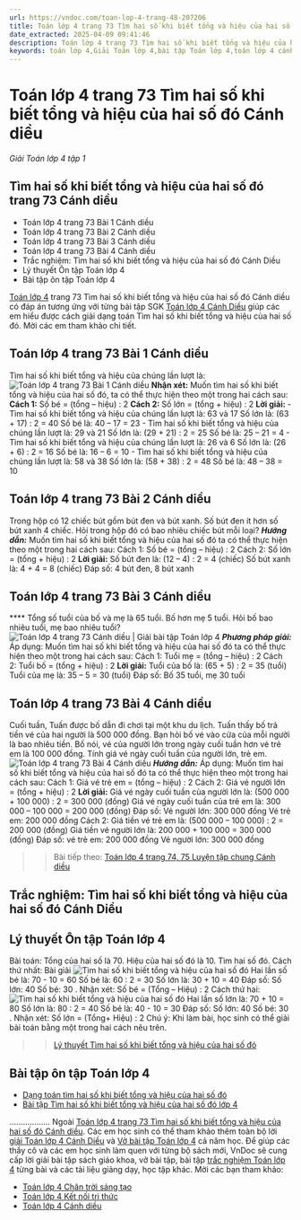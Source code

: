 ```yaml
---
url: https://vndoc.com/toan-lop-4-trang-48-207206
title: Toán lớp 4 trang 73 Tìm hai số khi biết tổng và hiệu của hai số đó Cánh diều - Giải Toán lớp 4 tập 1 - VnDoc.com
date_extracted: 2025-04-09 09:41:46
description: Toán lớp 4 trang 73 Tìm hai số khi biết tổng và hiệu của hai số đó Cánh diều là tài liệu tham khảo hữu ích giúp các em học sinh ôn tập, rèn luyện và củng cố kỹ năng giải Toán SGK lớp 4 Cánh Diều.
keywords: toán lớp 4,Giải Toán lớp 4,bài tập Toán lớp 4,toán lớp 4 cánh diều,Giải toán lớp 4 cánh diều,Toán lớp 4 Tập 1,toán lớp 4 trang 73 cánh diều,Tìm hai số khi biết tổng và hiệu của hai số đó trang 73 Cánh diều,Tìm hai số khi biết tổng và hiệu của hai số đó trang 73 lớp 4,bài tập Tìm hai số khi biết tổng và hiệu của hai số đó trang 73 Cánh diều,Giải sách Toán lớp 4,Bài tập Toán lớp 4 có lời giải,bài tập toán lớp 4 trang 73,toán lớp 4 Tìm hai số khi biết tổng và hiệu của hai số đó
---
```


# Toán lớp 4 trang 73 Tìm hai số khi biết tổng và hiệu của hai số đó Cánh diều
 _Giải Toán lớp 4 tập 1_
## Tìm hai số khi biết tổng và hiệu của hai số đó trang 73 Cánh diều
  * Toán lớp 4 trang 73 Bài 1 Cánh diều
  * Toán lớp 4 trang 73 Bài 2 Cánh diều
  * Toán lớp 4 trang 73 Bài 3 Cánh diều
  * Toán lớp 4 trang 73 Bài 4 Cánh diều
  * Trắc nghiệm: Tìm hai số khi biết tổng và hiệu của hai số đó Cánh Diều
  * Lý thuyết Ôn tập Toán lớp 4
  * Bài tập ôn tập Toán lớp 4

[Toán lớp 4](<https://vndoc.com/toan-lop4>) trang 73 Tìm hai số khi biết tổng và hiệu của hai số đó Cánh diều có đáp án tương ứng với từng bài tập SGK [Toán lớp 4 Cánh Diều](<https://vndoc.com/toan-lop-4-canh-dieu>) giúp các em hiểu được cách giải dạng toán Tìm hai số khi biết tổng và hiệu của hai số đó. Mời các em tham khảo chi tiết.
## **Toán lớp 4 trang 73 Bài 1 Cánh diều**
Tìm hai số khi biết tổng và hiệu của chúng lần lượt là:
![Toán lớp 4 trang 73 Bài 1 Cánh diều](https://i.vdoc.vn/data/image/2023/05/31/giai-toan-lop-4-trang-73-tap-1.png)
**Nhận xét:**
Muốn tìm hai số khi biết tổng và hiệu của hai số đó, ta có thể thực hiện theo một trong hai cách sau:
**Cách 1:** Số bé = \(tổng – hiệu\) : 2
**Cách 2:** Số lớn = \(tổng + hiệu\) : 2
**Lời giải:**
\- Tìm hai số khi biết tổng và hiệu của chúng lần lượt là: 63 và 17
Số lớn là: \(63 + 17\) : 2 = 40
Số bé là: 40 – 17 = 23
\- Tìm hai số khi biết tổng và hiệu của chúng lần lượt là: 29 và 21
Số lớn là: \(29 + 21\) : 2 = 25
Số bé là: 25 – 21 = 4
\- Tìm hai số khi biết tổng và hiệu của chúng lần lượt là: 26 và 6
Số lớn là: \(26 + 6\) : 2 = 16
Số bé là: 16 – 6 = 10
\- Tìm hai số khi biết tổng và hiệu của chúng lần lượt là: 58 và 38
Số lớn là: \(58 + 38\) : 2 = 48
Số bé là: 48 – 38 = 10
## **Toán lớp 4 trang 73 Bài 2 Cánh diều**
Trong hộp có 12 chiếc bút gồm bút đen và bút xanh. Số bút đen ít hơn số bút xanh 4 chiếc. Hỏi trong hộp đó có bao nhiêu chiếc bút mỗi loại?
**_Hướng dẫn:_**
Muốn tìm hai số khi biết tổng và hiệu của hai số đó ta có thể thực hiện theo một trong hai cách sau:
Cách 1: Số bé = \(tổng – hiệu\) : 2
Cách 2: Số lớn = \(tổng + hiệu\) : 2
**Lời giải:**
Số bút đen là:
\(12 – 4\) : 2 = 4 \(chiếc\)
Số bút xanh là:
4 + 4 = 8 \(chiếc\)
Đáp số: 4 bút đen, 8 bút xanh
## **Toán lớp 4 trang 73 Bài 3 Cánh diều**
**** Tổng số tuổi của bố và mẹ là 65 tuổi. Bố hơn mẹ 5 tuổi. Hỏi bố bao nhiêu tuổi, mẹ bao nhiêu tuổi?
![Toán lớp 4 trang 73 Cánh diều | Giải bài tập Toán lớp 4](https://i.vdoc.vn/data/image/2023/05/31/giai-toan-lop-4-trang-73-tap-1-1.png)
**_Phương pháp giải:_**
Áp dụng: Muốn tìm hai số khi biết tổng và hiệu của hai số đó ta có thể thực hiện theo một trong hai cách sau:
Cách 1: Tuổi mẹ = \(tổng – hiệu\) : 2
Cách 2: Tuổi bố = \(tổng + hiệu\) : 2
**Lời giải:**
Tuổi của bố là:
\(65 + 5\) : 2 = 35 \(tuổi\)
Tuổi của mẹ là:
35 – 5 = 30 \(tuổi\)
Đáp số: Bố 35 tuổi, mẹ 30 tuổi
## **Toán lớp 4 trang 73 Bài 4 Cánh diều**
Cuối tuần, Tuấn được bố dẫn đi chơi tại một khu du lịch. Tuấn thấy bố trả tiền vé của hai người là 500 000 đồng. Bạn hỏi bố vé vào cửa của mỗi người là bao nhiêu tiền. Bố nói, vé của người lớn trong ngày cuối tuần hơn vé trẻ em là 100 000 đồng. Tính giá vé ngày cuối tuần của người lớn, trẻ em.
![Toán lớp 4 trang 73 Bài 4 Cánh diều](https://i.vdoc.vn/data/image/2023/05/31/giai-toan-lop-4-trang-73-tap-1-2.png)
_**Hướng dẫn:**_
Áp dụng: Muốn tìm hai số khi biết tổng và hiệu của hai số đó ta có thể thực hiện theo một trong hai cách sau:
Cách 1: Giá vé trẻ em = \(tổng – hiệu\) : 2
Cách 2: Giá vé người lớn = \(tổng + hiệu\) : 2
**Lời giải:**
Giá vé ngày cuối tuần của người lớn là:
\(500 000 + 100 000\) : 2 = 300 000 \(đồng\)
Giá vé ngày cuối tuần của trẻ em là:
300 000 – 100 000 = 200 000 \(đồng\)
Đáp số: Vé người lớn: 300 000 đồng
Vé trẻ em: 200 000 đồng
Cách 2:
Giá tiền vé trẻ em là:
\(500 000 – 100 000\) : 2 = 200 000 \(đồng\)
Giá tiền vé người lớn là:
200 000 + 100 000 = 300 000 \(đồng\)
Đáp số: vé trẻ em: 200 000 đồng
Vé người lớn: 300 000 đồng
>> Bài tiếp theo: [Toán lớp 4 trang 74, 75 Luyện tập chung Cánh diều](<https://vndoc.com/toan-lop-4-trang-74-75-luyen-tap-chung-canh-dieu-298025>)
## **Trắc nghiệm: Tìm hai số khi biết tổng và hiệu của hai số đó Cánh Diều**
## **Lý thuyết Ôn tập Toán lớp 4**
Bài toán: Tổng của hai số là 70. Hiệu của hai số đó là 10. Tìm hai số đó.
Cách thứ nhất:
Bài giải
![ Tìm hai số khi biết tổng và hiệu của hai số đó](https://i.vdoc.vn/data/image/2019/05/15/ly-thuyet-tim-hai-so-khi-biet-tong-va-hieu-cua-hai-so-do-a.jpg)
Hai lần số bé là:
70 - 10 = 60
Số bé là:
60 : 2 = 30
Số lớn là:
30 + 10 = 40
Đáp số: Số lớn: 40
Số bé: 30 .
Nhận xét:
Số bé = \(Tổng – Hiệu\) : 2
Cách thứ hai:
![ Tìm hai số khi biết tổng và hiệu của hai số đó](https://i.vdoc.vn/data/image/2019/05/15/ly-thuyet-tim-hai-so-khi-biet-tong-va-hieu-cua-hai-so-do-b.jpg)
Hai lần số lớn là:
70 + 10 = 80
Số lớn là:
80 : 2 = 40
Số bé là:
40 - 10 = 30
Đáp số: Số lớn: 40
Số bé: 30 .
Nhận xét:
Số lớn = \(Tổng+ Hiệu\) : 2
Chú ý: Khi làm bài, học sinh có thể giải bài toán bằng một trong hai cách nêu trên.
>> [Lý thuyết Tìm hai số khi biết tổng và hiệu của hai số đó](<https://vndoc.com/ly-thuyet-tim-hai-so-khi-biet-tong-va-hieu-cua-hai-so-do-171556> "Sửa bài")
## **Bài tập ôn tập Toán lớp 4**
  * [Dạng toán tìm hai số khi biết tổng và hiệu của hai số đó](<https://vndoc.com/bai-tap-toan-lop-4-dang-toan-tim-hai-so-khi-biet-tong-va-hieu-cua-hai-so-do-116879>)
  * [Bài tập Tìm hai số khi biết tổng và hiệu của hai số đó lớp 4](<https://vndoc.com/bai-tap-toan-lop-4-dang-toan-tim-hai-so-khi-biet-tong-va-hieu-cua-hai-so-do-116879>)

..................
Ngoài [Toán lớp 4 trang 73 Tìm hai số khi biết tổng và hiệu của hai số đó Cánh diều](<https://vndoc.com/toan-lop-4-trang-48-207206>). Các em học sinh có thể tham khảo thêm toàn bộ lời [giải Toán lớp 4 Cánh Diều](<https://vndoc.com/toan-lop-4-canh-dieu>) và [Vở bài tập Toán lớp 4](<https://vndoc.com/vo-bt-toan4>) cả năm học.
Để giúp các thầy cô và các em học sinh làm quen với từng bộ sách mới, VnDoc sẽ cung cấp lời giải bài tập sách giáo khoa, vở bài tập, bài tập [trắc nghiệm Toán lớp 4](<https://vndoc.com/test-toan-lop4>) từng bài và các tài liệu giảng dạy, học tập khác. Mời các bạn tham khảo:
  * [Toán lớp 4 Chân trời sáng tạo](<https://vndoc.com/toan-lop-4-chan-troi-sang-tao>)
  * [Toán lớp 4 Kết nối tri thức](<https://vndoc.com/toan-lop-4-ket-noi-tri-thuc>)
  * [Toán lớp 4 Cánh diều](<https://vndoc.com/toan-lop-4-canh-dieu>)

